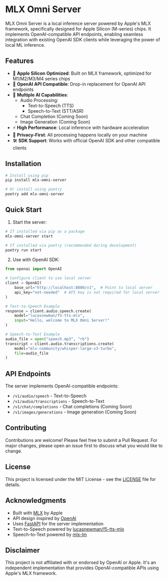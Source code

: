 # MLX Omni Server

MLX Omni Server is a local inference server powered by Apple's MLX framework, specifically designed for Apple Silicon (M-series) chips. It implements
OpenAI-compatible API endpoints, enabling seamless integration with existing OpenAI SDK clients while leveraging the power of local ML inference.

## Features

- 🚀 **Apple Silicon Optimized**: Built on MLX framework, optimized for M1/M2/M3/M4 series chips
- 🔌 **OpenAI API Compatible**: Drop-in replacement for OpenAI API endpoints
- 🎯 **Multiple AI Capabilities**:
    - Audio Processing:
        - Text-to-Speech (TTS)
        - Speech-to-Text (STT/ASR)
    - Chat Completion (Coming Soon)
    - Image Generation (Coming Soon)
- ⚡ **High Performance**: Local inference with hardware acceleration
- 🔐 **Privacy-First**: All processing happens locally on your machine
- 🛠 **SDK Support**: Works with official OpenAI SDK and other compatible clients

## Installation

```bash
# Install using pip
pip install mlx-omni-server

# Or install using poetry
poetry add mlx-omni-server
```

## Quick Start

1. Start the server:

```bash
# If installed via pip as a package
mlx-omni-server start

# If installed via poetry (recommended during development)
poetry run start
```

2. Use with OpenAI SDK:

```python
from openai import OpenAI

# Configure client to use local server
client = OpenAI(
    base_url="http://localhost:8000/v1",  # Point to local server
    api_key="not-needed"  # API key is not required for local server
)

# Text-to-Speech Example
response = client.audio.speech.create(
    model="lucasnewman/f5-tts-mlx",
    input="Hello, welcome to MLX Omni Server!"
)

# Speech-to-Text Example
audio_file = open("speech.mp3", "rb")
transcript = client.audio.transcriptions.create(
    model="mlx-community/whisper-large-v3-turbo",
    file=audio_file
)

```

## API Endpoints

The server implements OpenAI-compatible endpoints:

- `/v1/audio/speech` - Text-to-Speech
- `/v1/audio/transcriptions` - Speech-to-Text
- `/v1/chat/completions` - Chat completions (Coming Soon)
- `/v1/images/generations` - Image generation (Coming Soon)

## Contributing

Contributions are welcome! Please feel free to submit a Pull Request. For major changes, please open an issue first to discuss what you would like to
change.

## License

This project is licensed under the MIT License - see the [LICENSE](LICENSE) file for details.

## Acknowledgments

- Built with [MLX](https://github.com/ml-explore/mlx) by Apple
- API design inspired by [OpenAI](https://openai.com)
- Uses [FastAPI](https://fastapi.tiangolo.com/) for the server implementation
- Text-to-Speech powered by [lucasnewman/f5-tts-mlx](https://github.com/lucasnewman/f5-tts-mlx)
- Speech-to-Text powered by [mlx-lm](https://github.com/ml-explore/mlx-examples/tree/main/llms/mlx_lm)

## Disclaimer

This project is not affiliated with or endorsed by OpenAI or Apple. It's an independent implementation that provides OpenAI-compatible APIs using
Apple's MLX framework.